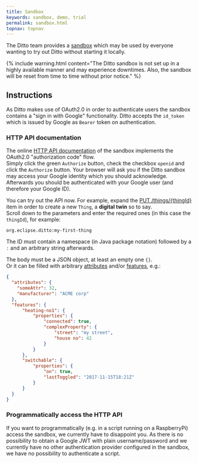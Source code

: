 ```yaml
---
title: Sandbox
keywords: sandbox, demo, trial
permalink: sandbox.html
topnav: topnav
---
```


The Ditto team provides a [sandbox](https://ditto.eclipseprojects.io) which may be used by everyone wanting to 
try out Ditto without starting it locally.

{% include warning.html content="The Ditto sandbox is not set up in a highly available manner and may experience
   downtimes. Also, the sandbox will be reset from time to time without prior notice." %}


## Instructions

As Ditto makes use of OAuth2.0 in order to authenticate users the sandbox contains a "sign in with Google" 
functionality. Ditto accepts the `id_token` which is issued by Google as `Bearer` token on authentication.

### HTTP API documentation

The online [HTTP API documentation](https://ditto.eclipseprojects.io/apidoc/) of the sandbox implements the OAuth2.0 
"authorization code" flow.<br />
Simply click the green `Authorize` button, check the checkbox `openid` and click the `Authorize` button. 
Your browser will ask you if the Ditto sandbox may access your Google identity which you should acknowledge.<br/>
Afterwards you should be authenticated with your Google user (and therefore your Google ID).

You can try out the API now. For example, expand the [PUT /things/{thingId}](https://ditto.eclipseprojects.io/apidoc/#!/Things/put_things_thingId)
item in order to create a new `Thing`, a **digital twin** so to say.<br/>
Scroll down to the parameters and enter the required ones (in this case the `thingId`), for example:

```
org.eclipse.ditto:my-first-thing
```

The ID must contain a namespace (in Java package notation) followed by a `:` and an arbitrary string afterwards.

The body must be a JSON object, at least an empty one `{}`.<br/>
Or it can be filled with arbitrary [attributes](basic-thing.html#attributes) and/or [features](basic-thing.html#features), e.g.:

```json
{
  "attributes": {
    "someAttr": 32,
    "manufacturer": "ACME corp"
  },
  "features": {
      "heating-no1": {
          "properties": {
              "connected": true,
              "complexProperty": {
                  "street": "my street",
                  "house no": 42
              }
          }
      },
      "switchable": {
          "properties": {
              "on": true,
              "lastToggled": "2017-11-15T18:21Z"
          }
      }
  }
}
```

### Programmatically access the HTTP API 

If you want to programmatically (e.g. in a script running on a RaspberryPi) access the sandbox, we currently have 
to disappoint you. As there is no possibility to obtain a Google JWT with plain username/password and we currently 
have no other authentication provider configured in the sandbox, we have no possibility to authenticate a script.
